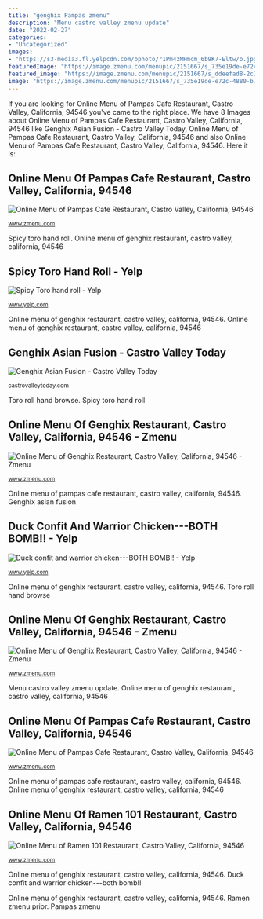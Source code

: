 ```yaml
---
title: "genghix Pampas zmenu"
description: "Menu castro valley zmenu update"
date: "2022-02-27"
categories:
- "Uncategorized"
images:
- "https://s3-media3.fl.yelpcdn.com/bphoto/r1Pm4zMHmcm_6b9K7-Eltw/o.jpg"
featuredImage: "https://image.zmenu.com/menupic/2151667/s_735e19de-e72c-4880-b79d-b665e2463edf.jpg"
featured_image: "https://image.zmenu.com/menupic/2151667/s_ddeefad8-2c27-4257-b6d7-ed71c985b969.jpg"
image: "https://image.zmenu.com/menupic/2151667/s_735e19de-e72c-4880-b79d-b665e2463edf.jpg"
---
```


If you are looking for Online Menu of Pampas Cafe Restaurant, Castro Valley, California, 94546 you've came to the right place. We have 8 Images about Online Menu of Pampas Cafe Restaurant, Castro Valley, California, 94546 like Genghix Asian Fusion - Castro Valley Today, Online Menu of Pampas Cafe Restaurant, Castro Valley, California, 94546 and also Online Menu of Pampas Cafe Restaurant, Castro Valley, California, 94546. Here it is:

## Online Menu Of Pampas Cafe Restaurant, Castro Valley, California, 94546

![Online Menu of Pampas Cafe Restaurant, Castro Valley, California, 94546](https://image.zmenu.com/menupic/2151667/s_735e19de-e72c-4880-b79d-b665e2463edf.jpg "Ramen zmenu prior")

<small>www.zmenu.com</small>

Spicy toro hand roll. Online menu of genghix restaurant, castro valley, california, 94546

## Spicy Toro Hand Roll - Yelp

![Spicy Toro hand roll - Yelp](https://s3-media4.fl.yelpcdn.com/bphoto/iRJWn_DhgURE7k47grp_Dg/o.jpg "Menu restaurant zmenu accurate prior ordering directly visiting subject notice change without please before most")

<small>www.yelp.com</small>

Online menu of genghix restaurant, castro valley, california, 94546. Online menu of genghix restaurant, castro valley, california, 94546

## Genghix Asian Fusion - Castro Valley Today

![Genghix Asian Fusion - Castro Valley Today](https://castrovalleytoday.com/wp-content/uploads/2020/04/Genghix_5.jpg "Toro roll hand browse")

<small>castrovalleytoday.com</small>

Toro roll hand browse. Spicy toro hand roll

## Online Menu Of Genghix Restaurant, Castro Valley, California, 94546 - Zmenu

![Online Menu of Genghix Restaurant, Castro Valley, California, 94546 - Zmenu](https://image.zmenu.com/menupic/236996/w_20190717031640235473.jpg "Duck confit and warrior chicken---both bomb!!")

<small>www.zmenu.com</small>

Online menu of pampas cafe restaurant, castro valley, california, 94546. Genghix asian fusion

## Duck Confit And Warrior Chicken---BOTH BOMB!! - Yelp

![Duck confit and warrior chicken---BOTH BOMB!! - Yelp](https://s3-media3.fl.yelpcdn.com/bphoto/r1Pm4zMHmcm_6b9K7-Eltw/o.jpg "Online menu of pampas cafe restaurant, castro valley, california, 94546")

<small>www.yelp.com</small>

Online menu of genghix restaurant, castro valley, california, 94546. Toro roll hand browse

## Online Menu Of Genghix Restaurant, Castro Valley, California, 94546 - Zmenu

![Online Menu of Genghix Restaurant, Castro Valley, California, 94546 - Zmenu](https://image.zmenu.com/menupic/236996/s_20190717031613467190.jpg "Toro roll hand browse")

<small>www.zmenu.com</small>

Menu castro valley zmenu update. Online menu of genghix restaurant, castro valley, california, 94546

## Online Menu Of Pampas Cafe Restaurant, Castro Valley, California, 94546

![Online Menu of Pampas Cafe Restaurant, Castro Valley, California, 94546](https://image.zmenu.com/menupic/2151667/s_ddeefad8-2c27-4257-b6d7-ed71c985b969.jpg "Toro roll hand browse")

<small>www.zmenu.com</small>

Online menu of pampas cafe restaurant, castro valley, california, 94546. Online menu of genghix restaurant, castro valley, california, 94546

## Online Menu Of Ramen 101 Restaurant, Castro Valley, California, 94546

![Online Menu of Ramen 101 Restaurant, Castro Valley, California, 94546](https://image.zmenu.com/menupic/4781069/a7be53bf-a4fe-40a3-8512-f0b0ea291ca5.jpg "Online menu of pampas cafe restaurant, castro valley, california, 94546")

<small>www.zmenu.com</small>

Online menu of genghix restaurant, castro valley, california, 94546. Duck confit and warrior chicken---both bomb!!

Online menu of genghix restaurant, castro valley, california, 94546. Ramen zmenu prior. Pampas zmenu
